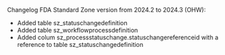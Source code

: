 Changelog FDA Standard Zone version from 2024.2 to 2024.3 (OHW):

* Added table sz_statuschangedefinition 
* Added table sz_workflowprocessdefinition 
* Added colum sz_processstatuschange.statuschangereferenceid with a reference to table sz_statuschangedefinition 





